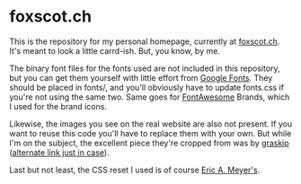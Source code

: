 # foxscot.ch

This is the repository for my personal homepage, currently at
[foxscot.ch](https://foxscot.ch/). It's meant to look a little carrd-ish. But,
you know, by me.

The binary font files for the fonts used are not included in this repository,
but you can get them yourself with little effort from
[Google Fonts](https://fonts.google.com/). They should be placed in fonts/, and
you'll obviously have to update fonts.css if you're not using the same two. Same
goes for [FontAwesome](https://fontawesome.com/) Brands, which I used for the
brand icons.

Likewise, the images you see on the real website are also not present. If you
want to reuse this code you'll have to replace them with your own. But while I'm
on the subject, the excellent piece they're cropped from was by
[graskip](https://twitter.com/graskip)
([alternate link just in case](https://graskip.tumblr.com/)).

Last but not least, the CSS reset I used is of course
[Eric A. Meyer's](https://meyerweb.com/eric/tools/css/reset/).
